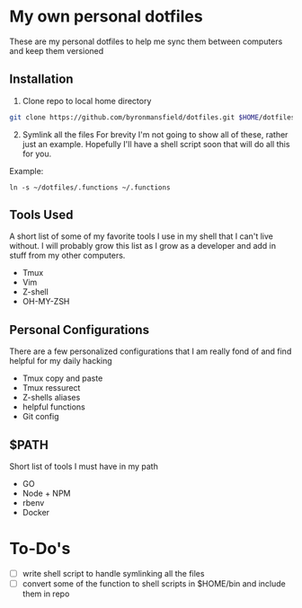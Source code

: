 # My own personal dotfiles

These are my personal dotfiles to help me sync them between computers and keep them versioned

## Installation

1. Clone repo to local home directory

```bash
git clone https://github.com/byronmansfield/dotfiles.git $HOME/dotfiles
```

2. Symlink all the files
For brevity I'm not going to show all of these, rather just an example.
Hopefully I'll have a shell script soon that will do all this for you. 

Example:
```shell
ln -s ~/dotfiles/.functions ~/.functions
```

## Tools Used

A short list of some of my favorite tools I use in my shell that I can't live without. I will probably grow this list as I grow as a developer and add in stuff from my other computers.

* Tmux
* Vim
* Z-shell
* OH-MY-ZSH

## Personal Configurations

There are a few personalized configurations that I am really fond of and find helpful for my daily hacking

* Tmux copy and paste
* Tmux ressurect
* Z-shells aliases
* helpful functions
* Git config

## $PATH

Short list of tools I must have in my path

* GO
* Node + NPM
* rbenv
* Docker

# To-Do's

- [ ] write shell script to handle symlinking all the files
- [ ] convert some of the function to shell scripts in $HOME/bin and include
	them in repo
